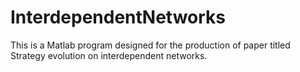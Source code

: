 # InterdependentNetworks
This is a Matlab program designed for the production of paper titled Strategy evolution on interdependent networks.
